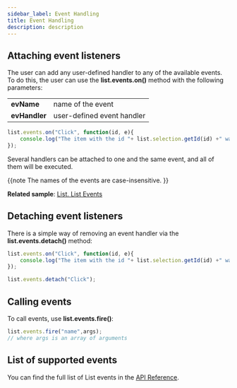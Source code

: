 ```yaml
---
sidebar_label: Event Handling
title: Event Handling
description: description
---          
```


## Attaching event listeners

The user can add any user-defined handler to any of the available events. To do this, the user can use the **list.events.on()** method with the following parameters:

<table class="webixdoc_links">
	<tbody>
        <tr>
			<td class="webixdoc_links0"><b>evName</b></td>
			<td>name of the event</td>
		</tr>
        <tr>
			<td class="webixdoc_links0"><b>evHandler</b></td>
			<td>user-defined event handler</td>
		</tr>
    </tbody>
</table>

~~~js
list.events.on("Click", function(id, e){
    console.log("The item with the id "+ list.selection.getId(id) +" was clicked.");
});
~~~

Several handlers can be attached to one and the same event, and all of them will be executed.

{{note 
The names of the events are case-insensitive.
}}

**Related sample**: [List. List Events](https://snippet.dhtmlx.com/iwt1yd61)

## Detaching event listeners

There is a simple way of removing an event handler via the **list.events.detach()** method:

~~~js
list.events.on("Click", function(id, e){
    console.log("The item with the id "+ list.selection.getId(id) +" was clicked.");
});

list.events.detach("Click");
~~~

## Calling events

To call events, use **list.events.fire()**:

~~~js
list.events.fire("name",args);
// where args is an array of arguments
~~~

## List of supported events 

You can find the full list of List events in the [API Reference](list/api/api_overview.md#events).
